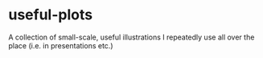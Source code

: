 # useful-plots
A collection of small-scale, useful illustrations I repeatedly use all over the place (i.e. in presentations etc.)
